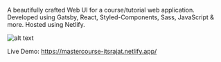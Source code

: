 A beautifully crafted Web UI for a course/tutorial web application. Developed using Gatsby, React, Styled-Components, Sass, JavaScript & more. Hosted using Netlify.

![alt text](https://i.imgur.com/cmHGvxn.jpg)

Live Demo: https://mastercourse-itsrajat.netlify.app/
